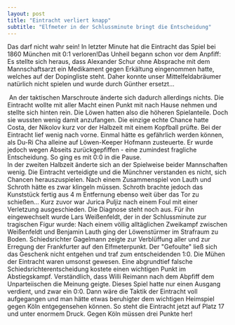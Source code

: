 ```yaml
---
layout: post
title: "Eintracht verliert knapp"
subtitle: "Elfmeter in der Schlussminute bringt die Entscheidung"
---
```


Das darf nicht wahr sein! In letzter Minute hat die Eintracht das Spiel bei 1860 München mit 0:1 verloren!Das Unheil begann schon vor dem Anpfiff: Es stellte sich heraus, dass Alexander Schur ohne Absprache mit dem Mannschaftsarzt ein Medikament gegen Erkältung eingenommen hatte, welches auf der Dopingliste steht. Daher konnte unser Mittelfeldabräumer natürlich nicht spielen und wurde durch Günther ersetzt... 

 An der taktischen Marschroute änderte sich dadurch allerdings nichts. Die Eintracht wollte mit aller Macht einen Punkt mit nach Hause nehmen und stellte sich hinten rein. Die Löwen hatten also die höheren Spielanteile. Doch sie wussten wenig damit anzufangen. Die einzige echte Chance hatte Costa, der Nikolov kurz vor der Halbzeit mit einem Kopfball prüfte. Bei der Eintracht lief wenig nach vorne. Einmal hätte es gefährlich werden können, als Du-Ri Cha alleine auf Löwen-Keeper Hofmann zusteuerte. Er wurde jedoch wegen Abseits zurückgepfiffen - eine zumindest fragliche Entscheidung. So ging es mit 0:0 in die Pause.  
In der zweiten Halbzeit änderte sich an der Spielweise beider Mannschaften wenig. Die Eintracht verteidigte und die Münchner verstanden es nicht, sich Chancen herauszuspielen. Nach einem Zusammenspiel von Lauth und Schroth hätte es zwar klingeln müssen. Schroth brachte jedoch das Kunststück fertig aus 4 m Entfernung ebenso weit über das Tor zu schießen... Kurz zuvor war Jurica Puljiz nach einem Foul mit einer Verletzung ausgeschieden. Die Diagnose steht noch aus. Für ihn eingewechselt wurde Lars Weißenfeldt, der in der Schlussminute zur tragischen Figur wurde: Nach einem völlig alltäglichen Zweikampf zwischen Weißenfeldt und Benjamin Lauth ging der Löwenstürmer im Strafraum zu Boden. Schiedsrichter Gagelmann zeigte zur Verblüffung aller und zur Erregung der Frankfurter auf den Elfmeterpunkt. Der "Gefoulte" ließ sich das Geschenk nicht entgehen und traf zum entscheidenden 1:0. Die Mühen der Eintracht waren umsonst gewesen. Eine abgrundtief falsche Schiedsrichterentscheidung kostete einen wichtigen Punkt im Abstiegskampf. Verständlich, dass Willi Reimann nach dem Abpfiff dem Unparteiischen die Meinung geigte. Dieses Spiel hatte nur einen Ausgang verdient, und zwar ein 0:0. Dann wäre die Taktik der Eintracht voll aufgegangen und man hätte etwas beruhigter dem wichtigen Heimspiel gegen Köln entgegensehen können. So steht die Eintracht jetzt auf Platz 17 und unter enormem Druck. Gegen Köln müssen drei Punkte her!
